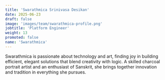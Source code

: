 ```yaml
---
title: 'Swarathmica Srinivasa Desikan'
date: 2025-06-23
draft: false
image: 'images/team/swarathmica-profile.png'
jobtitle: 'Platform Engineer'
weight: 13
promoted: false
name: 'Swarathmica'
---
```


Swarathmica is passionate about technology and art, finding joy in building efficient, elegant solutions that blend creativity with logic.
A skilled charcoal portrait artist and an enthusiast of Sanskrit, she brings together innovation and tradition in everything she pursues.
